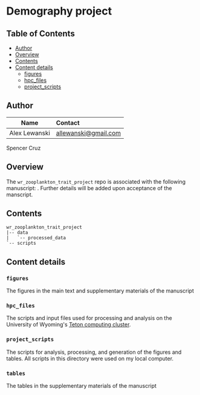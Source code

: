 # Demography project

## Table of Contents
- [Author](#author)
- [Overview](#overview)
- [Contents](#contents)
- [Content details](#content-details)
  - [figures](#figures)
  - [hpc_files](#hpc_files)
  - [project_scripts](#project_scripts)

## Author

Name| Contact
:-----:|:-----
Alex Lewanski|[allewanski@gmail.com](mailto:allewanski@gmail.com)
Spencer Cruz

## Overview
The `wr_zooplankton_trait_project` repo is associated with the following manuscript: . Further details will be added upon acceptance of the manscript.

## Contents
```
wr_zooplankton_trait_project
|-- data
|   `-- processed_data
`-- scripts
```


## Content details
### `figures`
The figures in the main text and supplementary materials of the manuscript

### `hpc_files`
The scripts and input files used for processing and analysis on the University of Wyoming's [Teton computing cluster](https://www.uwyo.edu/arcc/resources/high-performance-computing/).

### `project_scripts`
The scripts for analysis, processing, and generation of the figures and tables. All scripts in this directory were used on my local computer.

### `tables`
The tables in the supplementary materials of the manuscript
